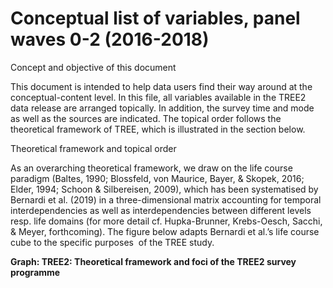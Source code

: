 #  Conceptual list of variables, panel waves 0-2 (2016-2018)

Concept and objective of this document

This document is intended to help data users find their way around at the conceptual-content level. In this file, all variables available in the TREE2 data release are arranged topically. In addition, the survey time and mode as well as the sources are indicated. The topical order follows the theoretical framework of TREE, which is illustrated in the section below.

Theoretical framework and topical order

As an overarching theoretical framework, we draw on the life course paradigm (Baltes, 1990; Blossfeld, von Maurice, Bayer, & Skopek, 2016; Elder, 1994; Schoon & Silbereisen, 2009), which has been systematised by Bernardi et al. (2019) in a three-dimensional matrix accounting for temporal interdependencies as well as interdependencies between different levels resp. life domains (for more detail cf. Hupka-Brunner, Krebs-Oesch, Sacchi, & Meyer, forthcoming). The figure below adapts Bernardi et al.’s life course cube to the specific purposes  of the TREE study. 

__Graph: TREE2: Theoretical framework and foci of the TREE2 survey programme__


